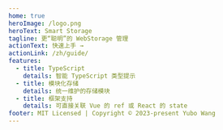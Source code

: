 ```yaml
---
home: true
heroImage: /logo.png
heroText: Smart Storage
tagline: 更“聪明”的 WebStorage 管理
actionText: 快速上手 →
actionLink: /zh/guide/
features:
  - title: TypeScript
    details: 智能 TypeScript 类型提示
  - title: 模块化存储
    details: 统一维护的存储模块
  - title: 框架支持
    details: 可直接关联 Vue 的 ref 或 React 的 state
footer: MIT Licensed | Copyright © 2023-present Yubo Wang
---
```


<style>
  img[alt=hero] {
    width: 230px;
    height: 230px;
  }
</style>
